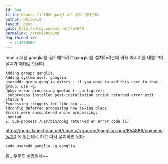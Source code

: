 ```yaml
---
id: 840
title: Ubuntu 11.10에 ganglia가 설치 실패한다.
author: whitekid
layout: post
guid: http://blog.woosum.net/?p=840
permalink: /archives/840
dsq_thread_id:
  - 714490580
---
```

munin 대신 ganglia를 검토해보려고 ganglia를 설치하려는데 아래 메시지를 내뿜으며 설치가 제대로 안된다.

    Adding group: ganglia.
    Adding system user: ganglia.
    useradd: group ganglia exists - if you want to add this user to that group, use -g.
    dpkg: error processing gmetad (--configure):
     subprocess installed post-installation script returned error exit status 9
    Processing triggers for libc-bin ...
    ldconfig deferred processing now taking place
    Errors were encountered while processing:
     gmetad
    E: Sub-process /usr/bin/dpkg returned an error code (1)`

https://bugs.launchpad.net/ubuntu/+source/ganglia/+bug/854866/comments/20 에 있는데로 하고 다시 설치하면 된다.

    sudo useradd ganglia -g ganglia

음.. 우분투 실망일세~~